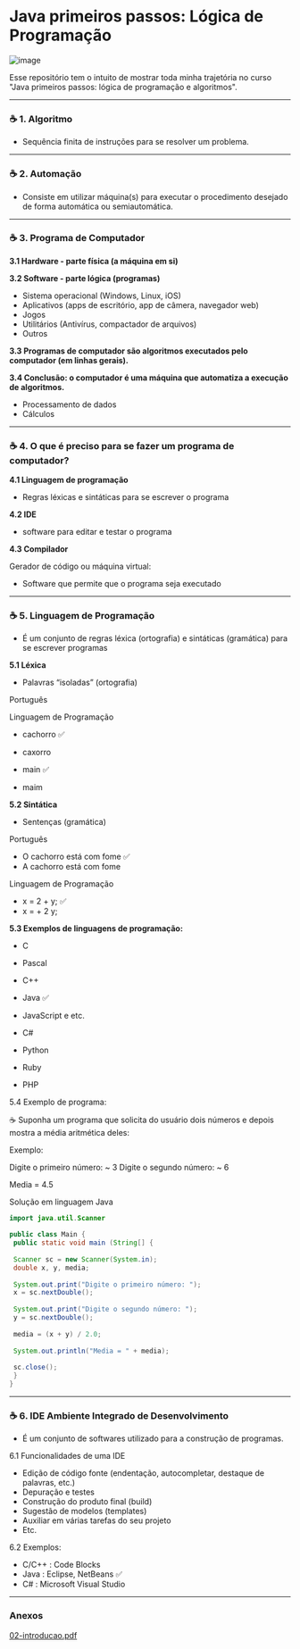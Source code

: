 # Java primeiros passos: Lógica de Programação
![image](https://github.com/user-attachments/assets/1d5d8910-f582-4e6f-b10b-b02ca54068bd)

Esse repositório tem o intuito de mostrar toda minha trajetória no curso "Java primeiros passos: lógica de programação e algoritmos".

---


### ☕ 1. Algoritmo

- Sequência finita de instruções para se resolver um problema.

---

### ☕ 2. Automação

- Consiste em utilizar máquina(s) para executar o procedimento
desejado de forma automática ou semiautomática.

---

### ☕ **3. Programa de Computador**

**3.1  Hardware - parte física (a máquina em si)**

**3.2 Software - parte lógica (programas)**

- Sistema operacional (Windows, Linux, iOS)
- Aplicativos (apps de escritório, app de câmera, navegador web)
- Jogos
- Utilitários (Antivírus, compactador de arquivos)
- Outros

**3.3 Programas de computador são algoritmos executados pelo computador (em linhas gerais).**

**3.4 Conclusão: o computador é uma máquina que automatiza a execução de algoritmos.**

- Processamento de dados
- Cálculos

---

### ☕ **4. O que é preciso para se fazer um programa de computador?**

**4.1 Linguagem de programação**

- Regras léxicas e sintáticas para se escrever o programa

**4.2 IDE**

- software para editar e testar o programa

**4.3 Compilador**

Gerador de código ou máquina virtual:

- Software que permite que o programa seja executado

---

### ☕ 5. Linguagem de Programação

- É um conjunto de regras léxica (ortografia) e sintáticas (gramática) para se escrever programas

**5.1 Léxica**

- Palavras “isoladas” (ortografia)

Português

Linguagem de Programação

- cachorro ✅
- caxorro

- main ✅
- maim

**5.2 Sintática**

- Sentenças (gramática)

Português

- O cachorro está com fome ✅
- A cachorro está com fome

Linguagem de Programação

- x = 2 + y; ✅
- x = + 2 y;

**5.3 Exemplos de linguagens de programação:**

- C
- Pascal
- C++
- Java ✅
- JavaScript e etc.

- C#
- Python
- Ruby
- PHP

5.4 Exemplo de programa:

<aside>
☕ Suponha um programa que solicita do usuário dois números e depois mostra a média aritmética deles:

Exemplo: 

Digite o primeiro número:
~ 3
Digite o segundo número: 
~ 6

Media = 4.5

</aside>

Solução em linguagem Java

```java
import java.util.Scanner

public class Main {
 public static void main (String[] {
 
 Scanner sc = new Scanner(System.in);
 double x, y, media;
 
 System.out.print("Digite o primeiro número: ");
 x = sc.nextDouble();
 
 System.out.print("Digite o segundo número: ");
 y = sc.nextDouble();
 
 media = (x + y) / 2.0;
 
 System.out.println("Media = " + media);
 
 sc.close();
 }
}
```

---

### ☕ 6. IDE Ambiente Integrado de Desenvolvimento

- É um conjunto de softwares utilizado para a construção de programas.

6.1 Funcionalidades de uma IDE

- Edição de código fonte (endentação, autocompletar, destaque de palavras, etc.)
- Depuração e testes
- Construção do produto final (build)
- Sugestão de modelos (templates)
- Auxiliar em várias tarefas do seu projeto
- Etc.

6.2 Exemplos:

- C/C++ : Code Blocks
- Java : Eclipse, NetBeans  ✅
- C# : Microsoft Visual Studio

---

### Anexos

[02-introducao.pdf](https://prod-files-secure.s3.us-west-2.amazonaws.com/1b28da91-f02b-407b-b2c8-6720e71da69e/64578581-ccaf-4428-bfe7-52afcbf8bf79/02-introducao.pdf)
